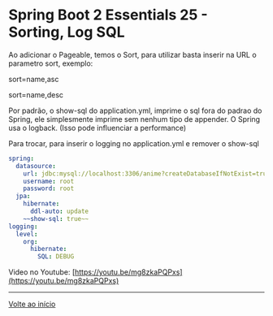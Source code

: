 # Spring Boot 2 Essentials 25 - Sorting, Log SQL

Ao adicionar o Pageable, temos o Sort, para utilizar basta inserir na URL o parametro sort, exemplo:

sort=name,asc

sort=name,desc

Por padrão, o show-sql do application.yml, imprime o sql fora do padrao do Spring, ele simplesmente imprime sem nenhum tipo de appender. O Spring usa o logback. (Isso pode influenciar a performance)

Para trocar, para inserir o logging no application.yml e remover o show-sql

```yaml
spring:
  datasource:
    url: jdbc:mysql://localhost:3306/anime?createDatabaseIfNotExist=true
    username: root
    password: root
  jpa:
    hibernate:
      ddl-auto: update
    ~~show-sql: true~~
logging:
  level:
    org:
      hibernate:
        SQL: DEBUG
```

Video no Youtube: [https://youtu.be/mg8zkaPQPxs](https://youtu.be/mg8zkaPQPxs)

---

[Volte ao início](https://github.com/rafaneng/spring-boot-essentials#spring-boot-essentials-2---devdojo)